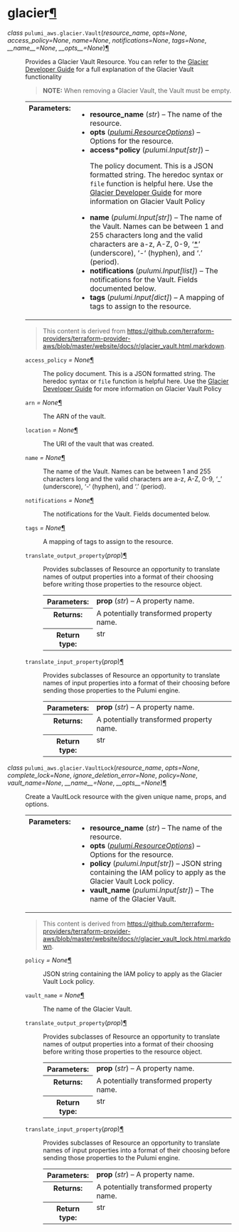 ---
---

<div class="section" id="module-pulumi_aws.glacier">
<span id="glacier"></span><h1>glacier<a class="headerlink" href="#module-pulumi_aws.glacier" title="Permalink to this headline">¶</a></h1>
<dl class="class">
<dt id="pulumi_aws.glacier.Vault">
<em class="property">class </em><code class="descclassname">pulumi_aws.glacier.</code><code class="descname">Vault</code><span class="sig-paren">(</span><em>resource_name</em>, <em>opts=None</em>, <em>access_policy=None</em>, <em>name=None</em>, <em>notifications=None</em>, <em>tags=None</em>, <em>__name__=None</em>, <em>__opts__=None</em><span class="sig-paren">)</span><a class="headerlink" href="#pulumi_aws.glacier.Vault" title="Permalink to this definition">¶</a></dt>
<dd><p>Provides a Glacier Vault Resource. You can refer to the <a class="reference external" href="https://docs.aws.amazon.com/amazonglacier/latest/dev/working-with-vaults.html">Glacier Developer Guide</a> for a full explanation of the Glacier Vault functionality</p>
<blockquote>
<div><strong>NOTE:</strong> When removing a Glacier Vault, the Vault must be empty.</div></blockquote>
<table class="docutils field-list" frame="void" rules="none">
<col class="field-name" />
<col class="field-body" />
<tbody valign="top">
<tr class="field-odd field"><th class="field-name">Parameters:</th><td class="field-body"><ul class="first last simple">
<li><strong>resource_name</strong> (<em>str</em>) – The name of the resource.</li>
<li><strong>opts</strong> (<a class="reference internal" href="../../pulumi/#pulumi.ResourceOptions" title="pulumi.ResourceOptions"><em>pulumi.ResourceOptions</em></a>) – Options for the resource.</li>
<li><strong>access*policy</strong> (<em>pulumi.Input</em><em>[</em><em>str</em><em>]</em>) – <p>The policy document. This is a JSON formatted string.
The heredoc syntax or <code class="docutils literal notranslate"><span class="pre">file</span></code> function is helpful here. Use the <a class="reference external" href="https://docs.aws.amazon.com/amazonglacier/latest/dev/vault-access-policy.html">Glacier Developer Guide</a> for more information on Glacier Vault Policy</p>
</li>
<li><strong>name</strong> (<em>pulumi.Input</em><em>[</em><em>str</em><em>]</em>) – The name of the Vault. Names can be between 1 and 255 characters long and the valid characters are a-z, A-Z, 0-9, ‘<a href="#id4"><span class="problematic" id="id5">*</span></a>’ (underscore), ‘-‘ (hyphen), and ‘.’ (period).</li>
<li><strong>notifications</strong> (<em>pulumi.Input</em><em>[</em><em>list</em><em>]</em>) – The notifications for the Vault. Fields documented below.</li>
<li><strong>tags</strong> (<em>pulumi.Input</em><em>[</em><em>dict</em><em>]</em>) – A mapping of tags to assign to the resource.</li>
</ul>
</td>
</tr>
</tbody>
</table>
<blockquote>
<div>This content is derived from <a class="reference external" href="https://github.com/terraform-providers/terraform-provider-aws/blob/master/website/docs/r/glacier_vault.html.markdown">https://github.com/terraform-providers/terraform-provider-aws/blob/master/website/docs/r/glacier_vault.html.markdown</a>.</div></blockquote>
<dl class="attribute">
<dt id="pulumi_aws.glacier.Vault.access_policy">
<code class="descname">access_policy</code><em class="property"> = None</em><a class="headerlink" href="#pulumi_aws.glacier.Vault.access_policy" title="Permalink to this definition">¶</a></dt>
<dd><p>The policy document. This is a JSON formatted string.
The heredoc syntax or <code class="docutils literal notranslate"><span class="pre">file</span></code> function is helpful here. Use the <a class="reference external" href="https://docs.aws.amazon.com/amazonglacier/latest/dev/vault-access-policy.html">Glacier Developer Guide</a> for more information on Glacier Vault Policy</p>
</dd></dl>

<dl class="attribute">
<dt id="pulumi_aws.glacier.Vault.arn">
<code class="descname">arn</code><em class="property"> = None</em><a class="headerlink" href="#pulumi_aws.glacier.Vault.arn" title="Permalink to this definition">¶</a></dt>
<dd><p>The ARN of the vault.</p>
</dd></dl>

<dl class="attribute">
<dt id="pulumi_aws.glacier.Vault.location">
<code class="descname">location</code><em class="property"> = None</em><a class="headerlink" href="#pulumi_aws.glacier.Vault.location" title="Permalink to this definition">¶</a></dt>
<dd><p>The URI of the vault that was created.</p>
</dd></dl>

<dl class="attribute">
<dt id="pulumi_aws.glacier.Vault.name">
<code class="descname">name</code><em class="property"> = None</em><a class="headerlink" href="#pulumi_aws.glacier.Vault.name" title="Permalink to this definition">¶</a></dt>
<dd><p>The name of the Vault. Names can be between 1 and 255 characters long and the valid characters are a-z, A-Z, 0-9, ‘_’ (underscore), ‘-‘ (hyphen), and ‘.’ (period).</p>
</dd></dl>

<dl class="attribute">
<dt id="pulumi_aws.glacier.Vault.notifications">
<code class="descname">notifications</code><em class="property"> = None</em><a class="headerlink" href="#pulumi_aws.glacier.Vault.notifications" title="Permalink to this definition">¶</a></dt>
<dd><p>The notifications for the Vault. Fields documented below.</p>
</dd></dl>

<dl class="attribute">
<dt id="pulumi_aws.glacier.Vault.tags">
<code class="descname">tags</code><em class="property"> = None</em><a class="headerlink" href="#pulumi_aws.glacier.Vault.tags" title="Permalink to this definition">¶</a></dt>
<dd><p>A mapping of tags to assign to the resource.</p>
</dd></dl>

<dl class="method">
<dt id="pulumi_aws.glacier.Vault.translate_output_property">
<code class="descname">translate_output_property</code><span class="sig-paren">(</span><em>prop</em><span class="sig-paren">)</span><a class="headerlink" href="#pulumi_aws.glacier.Vault.translate_output_property" title="Permalink to this definition">¶</a></dt>
<dd><p>Provides subclasses of Resource an opportunity to translate names of output properties
into a format of their choosing before writing those properties to the resource object.</p>
<table class="docutils field-list" frame="void" rules="none">
<col class="field-name" />
<col class="field-body" />
<tbody valign="top">
<tr class="field-odd field"><th class="field-name">Parameters:</th><td class="field-body"><strong>prop</strong> (<em>str</em>) – A property name.</td>
</tr>
<tr class="field-even field"><th class="field-name">Returns:</th><td class="field-body">A potentially transformed property name.</td>
</tr>
<tr class="field-odd field"><th class="field-name">Return type:</th><td class="field-body">str</td>
</tr>
</tbody>
</table>
</dd></dl>

<dl class="method">
<dt id="pulumi_aws.glacier.Vault.translate_input_property">
<code class="descname">translate_input_property</code><span class="sig-paren">(</span><em>prop</em><span class="sig-paren">)</span><a class="headerlink" href="#pulumi_aws.glacier.Vault.translate_input_property" title="Permalink to this definition">¶</a></dt>
<dd><p>Provides subclasses of Resource an opportunity to translate names of input properties into
a format of their choosing before sending those properties to the Pulumi engine.</p>
<table class="docutils field-list" frame="void" rules="none">
<col class="field-name" />
<col class="field-body" />
<tbody valign="top">
<tr class="field-odd field"><th class="field-name">Parameters:</th><td class="field-body"><strong>prop</strong> (<em>str</em>) – A property name.</td>
</tr>
<tr class="field-even field"><th class="field-name">Returns:</th><td class="field-body">A potentially transformed property name.</td>
</tr>
<tr class="field-odd field"><th class="field-name">Return type:</th><td class="field-body">str</td>
</tr>
</tbody>
</table>
</dd></dl>

</dd></dl>

<dl class="class">
<dt id="pulumi_aws.glacier.VaultLock">
<em class="property">class </em><code class="descclassname">pulumi_aws.glacier.</code><code class="descname">VaultLock</code><span class="sig-paren">(</span><em>resource_name</em>, <em>opts=None</em>, <em>complete_lock=None</em>, <em>ignore_deletion_error=None</em>, <em>policy=None</em>, <em>vault_name=None</em>, <em>__name__=None</em>, <em>__opts__=None</em><span class="sig-paren">)</span><a class="headerlink" href="#pulumi_aws.glacier.VaultLock" title="Permalink to this definition">¶</a></dt>
<dd><p>Create a VaultLock resource with the given unique name, props, and options.</p>
<table class="docutils field-list" frame="void" rules="none">
<col class="field-name" />
<col class="field-body" />
<tbody valign="top">
<tr class="field-odd field"><th class="field-name">Parameters:</th><td class="field-body"><ul class="first last simple">
<li><strong>resource_name</strong> (<em>str</em>) – The name of the resource.</li>
<li><strong>opts</strong> (<a class="reference internal" href="../../pulumi/#pulumi.ResourceOptions" title="pulumi.ResourceOptions"><em>pulumi.ResourceOptions</em></a>) – Options for the resource.</li>
<li><strong>policy</strong> (<em>pulumi.Input</em><em>[</em><em>str</em><em>]</em>) – JSON string containing the IAM policy to apply as the Glacier Vault Lock policy.</li>
<li><strong>vault_name</strong> (<em>pulumi.Input</em><em>[</em><em>str</em><em>]</em>) – The name of the Glacier Vault.</li>
</ul>
</td>
</tr>
</tbody>
</table>
<blockquote>
<div>This content is derived from <a class="reference external" href="https://github.com/terraform-providers/terraform-provider-aws/blob/master/website/docs/r/glacier_vault_lock.html.markdown">https://github.com/terraform-providers/terraform-provider-aws/blob/master/website/docs/r/glacier_vault_lock.html.markdown</a>.</div></blockquote>
<dl class="attribute">
<dt id="pulumi_aws.glacier.VaultLock.policy">
<code class="descname">policy</code><em class="property"> = None</em><a class="headerlink" href="#pulumi_aws.glacier.VaultLock.policy" title="Permalink to this definition">¶</a></dt>
<dd><p>JSON string containing the IAM policy to apply as the Glacier Vault Lock policy.</p>
</dd></dl>

<dl class="attribute">
<dt id="pulumi_aws.glacier.VaultLock.vault_name">
<code class="descname">vault_name</code><em class="property"> = None</em><a class="headerlink" href="#pulumi_aws.glacier.VaultLock.vault_name" title="Permalink to this definition">¶</a></dt>
<dd><p>The name of the Glacier Vault.</p>
</dd></dl>

<dl class="method">
<dt id="pulumi_aws.glacier.VaultLock.translate_output_property">
<code class="descname">translate_output_property</code><span class="sig-paren">(</span><em>prop</em><span class="sig-paren">)</span><a class="headerlink" href="#pulumi_aws.glacier.VaultLock.translate_output_property" title="Permalink to this definition">¶</a></dt>
<dd><p>Provides subclasses of Resource an opportunity to translate names of output properties
into a format of their choosing before writing those properties to the resource object.</p>
<table class="docutils field-list" frame="void" rules="none">
<col class="field-name" />
<col class="field-body" />
<tbody valign="top">
<tr class="field-odd field"><th class="field-name">Parameters:</th><td class="field-body"><strong>prop</strong> (<em>str</em>) – A property name.</td>
</tr>
<tr class="field-even field"><th class="field-name">Returns:</th><td class="field-body">A potentially transformed property name.</td>
</tr>
<tr class="field-odd field"><th class="field-name">Return type:</th><td class="field-body">str</td>
</tr>
</tbody>
</table>
</dd></dl>

<dl class="method">
<dt id="pulumi_aws.glacier.VaultLock.translate_input_property">
<code class="descname">translate_input_property</code><span class="sig-paren">(</span><em>prop</em><span class="sig-paren">)</span><a class="headerlink" href="#pulumi_aws.glacier.VaultLock.translate_input_property" title="Permalink to this definition">¶</a></dt>
<dd><p>Provides subclasses of Resource an opportunity to translate names of input properties into
a format of their choosing before sending those properties to the Pulumi engine.</p>
<table class="docutils field-list" frame="void" rules="none">
<col class="field-name" />
<col class="field-body" />
<tbody valign="top">
<tr class="field-odd field"><th class="field-name">Parameters:</th><td class="field-body"><strong>prop</strong> (<em>str</em>) – A property name.</td>
</tr>
<tr class="field-even field"><th class="field-name">Returns:</th><td class="field-body">A potentially transformed property name.</td>
</tr>
<tr class="field-odd field"><th class="field-name">Return type:</th><td class="field-body">str</td>
</tr>
</tbody>
</table>
</dd></dl>

</dd></dl>

</div>
